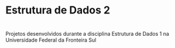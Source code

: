 # Estrutura de Dados 2

#

Projetos desenvolvidos durante a disciplina Estrutura de Dados 1 na Universidade Federal da Fronteira Sul
